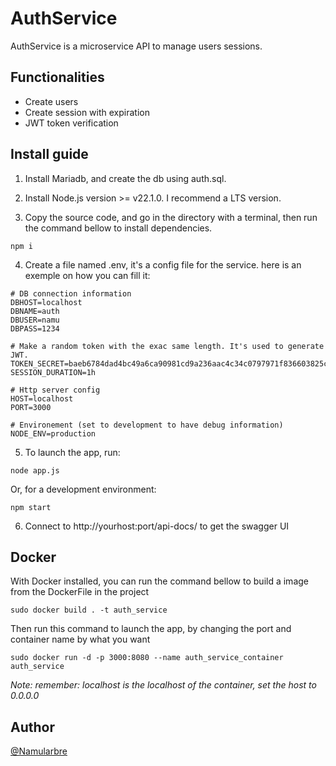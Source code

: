 # AuthService

AuthService is a microservice API to manage users sessions.

## Functionalities

- Create users
- Create session with expiration
- JWT token verification

## Install guide

1. Install Mariadb, and create the db using auth.sql.

2. Install Node.js version >= v22.1.0. I recommend a LTS version.

3. Copy the source code, and go in the directory with a terminal, then run the command bellow to install dependencies.

````
npm i
````

4. Create a file named .env, it's a config file for the service. here is an exemple on how you can fill it:

````
# DB connection information
DBHOST=localhost
DBNAME=auth
DBUSER=namu
DBPASS=1234

# Make a random token with the exac same length. It's used to generate JWT.
TOKEN_SECRET=baeb6784dad4bc49a6ca90981cd9a236aac4c34c0797971f836603825cd4e058631a3ee26aaa7dcd521f0f4e7e6843942e97c7fa65980c89980864f3ed5715b5
SESSION_DURATION=1h

# Http server config
HOST=localhost
PORT=3000

# Environement (set to development to have debug information)
NODE_ENV=production

````

5. To launch the app, run:

````
node app.js
````
Or, for a development environment:
````
npm start
````

6. Connect to http://yourhost:port/api-docs/ to get the swagger UI

## Docker

With Docker installed, you can run the command bellow to build a image from the DockerFile in the project

````
sudo docker build . -t auth_service
````

Then run this command to launch the app, by changing the port and container name by what you want

````
sudo docker run -d -p 3000:8080 --name auth_service_container auth_service
````

*Note: remember: localhost is the localhost of the container, set the host to 0.0.0.0*

## Author

[@Namularbre](https://github.com/namularbre)
